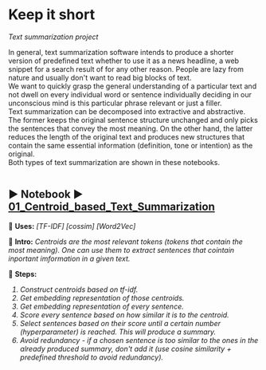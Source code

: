 # Keep it short
<i>Text summarization project</i>
<p></p>
<p></p>
In general, text summarization software intends to produce a shorter version of predefined text whether to use it as a news headline, a web snippet for a search result of for any other reason. People are lazy from nature and usually don't want to read big blocks of text. <br>
We want to quickly grasp the general understanding of a particular text and not dwell on every individual word or sentence individually deciding in our unconscious mind is this particular 
phrase relevant or just a filler. <br>
Text summarization can be decomposed into extractive and abstractive. The former keeps the original sentence structure unchanged and only picks the sentences that convey the most meaning. On the other hand, the latter reduces the length of the original text and produces new structures that contain the same essential information (definition, tone or intention) as the original.<br>
Both types of text summarization are shown in these notebooks.

```diff

```

## ▶️ Notebook ▶️ [01_Centroid_based_Text_Summarization](01_Centroid_based_Text_Summarization.ipynb) ##
🔵 <b>Uses:</b> <i>[TF-IDF] [cossim] [Word2Vec]</i>

🔵 <b>Intro:</b>
<i>
Centroids are the most relevant tokens (tokens that contain the most meaning).
One can use them to extract sentences that cointain inportant imformation in a given text. </i>

🔵 <b>Steps:</b>
<i>
1. Construct centroids based on tf-idf.
2. Get embedding representation of those centroids. 
3. Get embedding representation of every sentence.
4. Score every sentence based on how similar it is to the centroid.
5. Select sentences based on their score until a certain number  (hyperparameter) is reached. This will produce a summary.
6. Avoid redundancy - if a chosen sentence is too similar to the ones in the already produced summary, don't add it (use cosine similarity + predefined threshold to avoid redundancy).
</i>


```diff

```